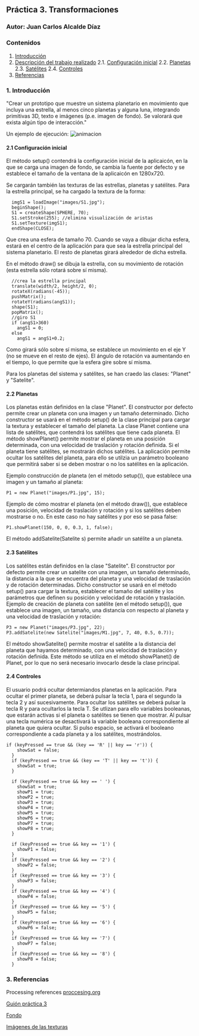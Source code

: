 ## Práctica 3. Transformaciones
### Autor: Juan Carlos Alcalde Díaz

### Contenidos

1. [Introducción](#introduccion)
2. [Descripción del trabajo realizado](#descripcion-trabajo)
  2.1. [Configuración inicial](#config-inicial)
  2.2. [Planetas](#planetas)
  2.3. [Satélites](#satelites)
  2.4. [Controles](#controles)
3. [Referencias](#referencias)

### 1. Introducción <a name="introduccion"></a>
"Crear un prototipo que muestre un sistema planetario en movimiento que incluya una estrella, al menos cinco planetas y alguna luna, integrando primitivas 3D, texto e imágenes (p.e. imagen de fondo). Se valorará que exista algún tipo de interacción."

Un ejemplo de ejecución:
![animacion](https://user-images.githubusercontent.com/91132611/155978719-7051460b-55cd-454e-a40c-37242c6a9d42.gif)

#### 2.1 Configuración inicial <a name="config-inicial"></a>
El método setup() contendrá la configuración inicial de la aplicaicón, en la que se carga una imagen de fondo, se cambia la fuente por defecto y se establece el tamaño de la ventana de la aplicaicón en 1280x720.

Se cargarán también las texturas de las estrellas, planetas y satélites.
Para la estrella principal, se ha cargado la textura de la forma:
```
  imgS1 = loadImage("images/S1.jpg");
  beginShape();
  S1 = createShape(SPHERE, 70);
  S1.setStroke(255); //elimina visualización de aristas
  S1.setTexture(imgS1); 
  endShape(CLOSE);
```
Que crea una esfera de tamaño 70. Cuando se vaya a dibujar dicha esfera, estará en el centro de la aplicación para que sea la estrella principal del sistema planetario. El resto de planetas girará alrededor de dicha estrella.

En el método draw() se dibuja la estrella, con su movimiento de rotación (esta estrella sólo rotará sobre sí misma).
```
  //crea la estrella principal
  translate(width/2, height/2, 0);
  rotateX(radians(-45));
  pushMatrix();
  rotateY(radians(angS1));
  shape(S1);
  popMatrix();
  //giro S1
  if (angS1>360)
    angS1 = 0;
  else
    angS1 = angS1+0.2;
```
Como girará sólo sobre sí misma, se establece un movimiento en el eje Y (no se mueve en el resto de ejes). El ángulo de rotación va aumentando en el tiempo, lo que permite que la esfera gire sobre sí misma.

Para los planetas del sistema y satélites, se han craedo las clases: "Planet" y "Satelite".

#### 2.2 Planetas <a name="planetas"></a>
Los planetas están definidos en la clase "Planet".
El constructor por defecto permite crear un planeta con una imagen y un tamaño determinado. Dicho constructor se usará en el método setup() de la clase principal para cargar la textura y establecer el tamaño del planeta.
La clase Planet contiene una lista de satélites, que contendrá los satélites que tiene cada planeta.
El método showPlanet() permite mostrar el planeta en una posición determinada, con una velocidad de traslación y rotación definida. Si el planeta tiene satélites, se mostrarán dichos satélites. La aplicación permite ocultar los satélites del planeta, para ello se utilzia un parámetro booleano que permitirá saber si se deben mostrar o no los satélites en la aplicación.

Ejemplo construcción de planeta (en el método setup()), que establece una imagen y un tamaño al planeta:
```
P1 = new Planet("images/P1.jpg", 15);
```
Ejemplo de cómo mostrar el planeta (en el método draw()), que establece una posición, velocidad de traslación y rotación y si los satélites deben mostrarse o no. En este caso no hay satélites y por eso se pasa false: 
```
P1.showPlanet(150, 0, 0, 0.3, 1, false);
```
El método addSatelite(Satelite s) permite añadir un satélite a un planeta. 

#### 2.3 Satélites <a name="satelites"></a>
Los satélites están definidos en la clase "Satelite".
El constructor por defecto permite crear un satelite con una imagen, un tamaño determinado, la distancia a la que se encuentra del planeta y una velocidad de traslación y de rotación determinadas. Dicho constructor se usará en el método setup() para cargar la textura, establecer el tamaño del satélite y los parámetros que definen su posición y velocidad de rotación y traslación. 
Ejemplo de creación de planeta con satélite (en el método setup()), que establece una imagen, un tamaño, una distancia con respecto al planeta y una velocidad de traslación y rotación:
```
P3 = new Planet("images/P3.jpg", 22);
P3.addSatelite(new Satelite("images/M1.jpg", 7, 40, 0.5, 0.7));
```

El método showSatelite() permite mostrar el satélite a la distancia del planeta que hayamos determinado, con una velocidad de traslación y rotación definida. Este método se utiliza en el método showPlanet() de Planet, por lo que no será necesario invocarlo desde la clase principal.

#### 2.4 Controles <a name="satelites"></a>
El usuario podrá ocultar determiandos planetas en la aplicación. Para ocultar el primer planeta, se deberá pulsar la tecla 1, para el segundo la tecla 2 y así sucesivamente. Para ocultar los satélites se deberá pulsar la tecla R y para ocultarlos la tecla T. Se utlizan para ello variables booleanas, que estarán activas si el planeta o satélites se tienen que mostrar. Al pulsar una tecla numérica se desactivará la variable booleana correspondiente al planeta que quiera ocultar. Si pulso espacio, se activará el booleano correspondiente a cada planeta y a los satélites, mostrándolos.
```
if (keyPressed == true && (key == 'R' || key == 'r')) {
    showSat = false;
  }
  if (keyPressed == true && (key == 'T' || key == 't')) {
    showSat = true;
  }

  if (keyPressed == true && key == ' ') {
    showSat = true;
    showP1 = true;
    showP2 = true;
    showP3 = true;
    showP4 = true; 
    showP5 = true; 
    showP6 = true; 
    showP7 = true; 
    showP8 = true;
  }

  if (keyPressed == true && key == '1') {
    showP1 = false;
  }
  if (keyPressed == true && key == '2') {
    showP2 = false;
  }
  if (keyPressed == true && key == '3') {
    showP3 = false;
  }
  if (keyPressed == true && key == '4') {
    showP4 = false;
  }
  if (keyPressed == true && key == '5') {
    showP5 = false;
  }
  if (keyPressed == true && key == '6') {
    showP6 = false;
  }
  if (keyPressed == true && key == '7') {
    showP7 = false;
  }
  if (keyPressed == true && key == '8') {
    showP8 = false;
  }
```

### 3. Referencias <a name="referencias"></a>
Processing references [proccesing.org](https://processing.org/reference/)

[Guión práctica 3](https://github.com/otsedom/otsedom.github.io/blob/main/CIU/P3/README.md)

[Fondo](https://www.deviantart.com/paulinemoss/art/Telescopic-View-426425862)

[Imágenes de las texturas](http://frederickhiggins.com/celestia/terrestrials.htm)
